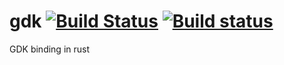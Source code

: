 # gdk [![Build Status](https://travis-ci.org/gtk-rs/gdk.png?branch=master)](https://travis-ci.org/gtk-rs/gdk) [![Build status](https://ci.appveyor.com/api/projects/status/xaruu6280j909hsy?svg=true)](https://ci.appveyor.com/project/GuillaumeGomez/gdk)
GDK binding in rust

